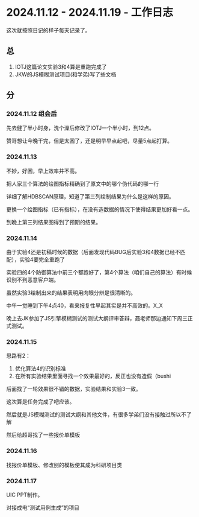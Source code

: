 <!--
 * @Author: LetMeFly
 * @Date: 2024-11-12 23:05:34
 * @LastEditors: LetMeFly.xyz
 * @LastEditTime: 2024-11-18 13:04:26
-->
# 2024.11.12 - 2024.11.19 - 工作日志

这次就按照日记的样子每天记录了。

## 总

1. IOTJ这篇论文实验3和4算是重跑完成了
2. JKW的JS模糊测试项目(和学弟)写了些文档

## 分

### 2024.11.12 组会后

先去健了半小时身，洗个澡后修改了IOTJ一个半小时，到12点。

赞哥想让今晚干完，但是太困了，还是明早早点起吧，尽量5点起打算。

### 2024.11.13

不妙，好困，早上效率并不高。

把人家三个算法的绘图指标精确到了原文中的哪个伪代码的哪一行

详细了解HDBSCAN原理，知道了第三列绘制结果为什么是这样的原因。

更换一个绘图指标（已有指标），在没有造数据的情况下使得结果更加好看一点。

到晚上第三列结果图得到了预期的结果。

### 2024.11.14

由于实验4还是初稿时候的数据（后面发现代码BUG后实验3和4数据已经不匹配），实验4要完全重跑了

实验四的4个防御算法中前三个都跑好了，第4个算法（咱们自己的算法）有时候识别不到恶意客户端。

虽然实验3绘制出来的结果表明用肉眼分辨是很清晰的。

中午一觉睡到下午4点40，看来报复性早起其实是并不高效的。X_X

晚上去JK参加了JS引擎模糊测试的测试大纲评审答辩，聂老师那边通知下周三正式测试。

### 2024.11.15

思路有2：

1. 优化算法4的识别标准
2. 在所有实验结果里面寻找一个效果最好的，反正也没有造假（bushi

后面找了一轮效果很不错的数据，实验结果和实验3一致。

这次算是任务完成了吧应该。

然后就是JS模糊测试的测试大纲和其他文件，有很多学弟们没有接触过所以不了解

然后给超哥找了一些报价单模板

### 2024.11.16

找报价单模板、修改别的模板使其成为科研项目类

### 2024.11.17

UIC PPT制作。

对接成电“测试用例生成”的项目

